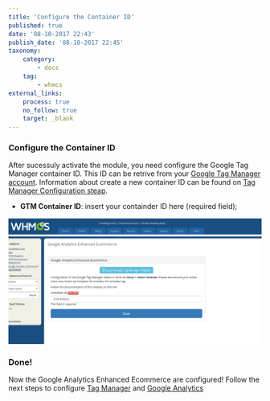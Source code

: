 ```yaml
---
title: 'Configure the Container ID'
published: true
date: '08-10-2017 22:43'
publish_date: '08-10-2017 22:45'
taxonomy:
    category:
        - docs
    tag:
        - whmcs
external_links:
    process: true
    no_follow: true
    target: _blank
---
```


### Configure the Container ID

After sucessuly activate the module, you need configure the Google Tag Manager container ID. This ID can be retrive from your [Google Tag Manager account](https://tagmanager.google.com). Information about create a new container ID can be found on [Tag Manager Configuration steap](/whmcs-gtm/tag-manager-configuration).

* **GTM Container ID**: insert your containder ID here (required field);

![](WHMCS%20%20%20Google%20Analytics%20Enhanced%20Ecommerce.png)

### Done!

Now the Google Analytics Enhanced Ecommerce are configured! Follow the next steps to configure [Tag Manager](/whmcs-gtm/tag-manager-configuration) and [Google Analytics](/whmcs-gtm/google-analytics-configuration)